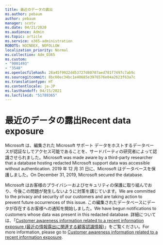 ```yaml
---
title: 最近のデータの露出
ms.author: pebaum
author: pebaum
manager: scotv
ms.date: 04/21/2020
ms.audience: Admin
ms.topic: article
ms.service: o365-administration
ROBOTS: NOINDEX, NOFOLLOW
localization_priority: Normal
ms.collection: Adm_O365
ms.custom:
- "9001493"
- "3548"
ms.openlocfilehash: 28a45f9922dd53727d80707aed781f7497c7ab9c
ms.sourcegitcommit: 8bc60ec34bc1e40685e3976576e04a2623f63a7c
ms.translationtype: HT
ms.contentlocale: ja-JP
ms.lasthandoff: 04/15/2021
ms.locfileid: "51789365"
---
```

# <a name="recent-data-exposure"></a><span data-ttu-id="6ad5d-102">最近のデータの露出</span><span class="sxs-lookup"><span data-stu-id="6ad5d-102">Recent data exposure</span></span>

<span data-ttu-id="6ad5d-103">Microsoft は、編集された Microsoft サポート データをホストするデータベースが認証なしでアクセス可能であることを、サードパーティの研究者によって認識させられました。</span><span class="sxs-lookup"><span data-stu-id="6ad5d-103">Microsoft was made aware by a third-party researcher that a database hosting redacted Microsoft support data was accessible without authentication.</span></span> <span data-ttu-id="6ad5d-104">2019 年 12 月 31 日に、Microsoft はデータベースを保護しました。</span><span class="sxs-lookup"><span data-stu-id="6ad5d-104">On December 31, 2019, Microsoft secured the database.</span></span>

<span data-ttu-id="6ad5d-105">Microsoft はお客様のプライバシーおよびセキュリティの保護に取り組んでおり、今後この問題が発生しないように対策を講じています。</span><span class="sxs-lookup"><span data-stu-id="6ad5d-105">We are committed to the privacy and security of our customers and are taking action to prevent future occurrences of this issue.</span></span> <span data-ttu-id="6ad5d-106">この編集されたデータベースにデータが存在するお客様への通知を開始しました。</span><span class="sxs-lookup"><span data-stu-id="6ad5d-106">We have begun notifications to customers whose data was present in this redacted database.</span></span> <span data-ttu-id="6ad5d-107">詳細については、「[Customer awareness information related to a recent information exposure (最近の情報露出に関連する顧客認識情報)](https://aka.ms/privacyinfo)」をご覧ください。</span><span class="sxs-lookup"><span data-stu-id="6ad5d-107">For more information, please go to [Customer awareness information related to a recent information exposure](https://aka.ms/privacyinfo).</span></span>
